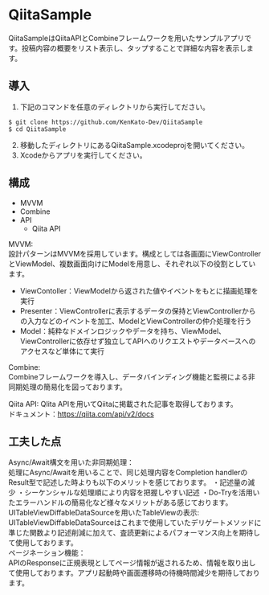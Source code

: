 # QiitaSample
QiitaSampleはQiitaAPIとCombineフレームワークを用いたサンプルアプリです。投稿内容の概要をリスト表示し、タップすることで詳細な内容を表示します。  
## 導入
1. 下記のコマンドを任意のディレクトリから実行してださい。  
```  
$ git clone https://github.com/KenKato-Dev/QiitaSample  
$ cd QiitaSample    
```  
2. 移動したディレクトリにあるQiitaSample.xcodeprojを開いてください。  
3. Xcodeからアプリを実行してください。  
## 構成  

- MVVM  
- Combine
- API
    - Qiita API  
  
MVVM:  
設計パターンはMVVMを採用しています。構成としては各画面にViewControllerとViewModel、複数画面向けにModelを用意し、それぞれ以下の役割としています。  
- ViewContoller：ViewModelから返された値やイベントをもとに描画処理を実行  
- Presenter：ViewControllerに表示するデータの保持とViewControllerからの入力などのイベントを加工、ModelとViewControllerの仲介処理を行う  
- Model：純粋なドメインロジックやデータを持ち、ViewModel、ViewControllerに依存せず独立してAPIへのリクエストやデータベースへのアクセスなど単体にて実行  
  
Combine:  
Combineフレームワークを導入し、データバインディング機能と監視による非同期処理の簡易化を図っております。
  
Qiita API:
QIita APIを用いてQiitaに掲載された記事を取得しております。  
ドキュメント：https://qiita.com/api/v2/docs
  
## 工夫した点
Async/Await構文を用いた非同期処理：  
処理にAsync/Awaitを用いることで、同じ処理内容をCompletion handlerのResult型で記述した時よりも以下のメリットを感じております。
・記述量の減少
・シーケンシャルな処理順により内容を把握しやすい記述
・Do-Tryを活用いたエラーハンドルの簡易化など様々なメリットがある感じております。  
UITableViewDiffableDataSourceを用いたTableViewの表示:  
UITableViewDiffableDataSourceはこれまで使用していたデリゲートメソッドに準じた関数より記述削減に加えて、査読更新によるパフォーマンス向上を期待して使用しております。  
ページネーション機能：  
APIのResponseに正規表現としてページ情報が返されるため、情報を取り出して使用しております。アプリ起動時や画面遷移時の待機時間減少を期待しております。

